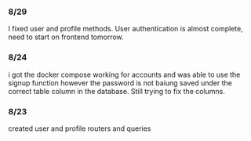 ### 8/29

I fixed user and profile methods. User authentication is almost complete, need to start on frontend tomorrow.  

### 8/24

i got the docker compose working for accounts and was able to use the signup function however the password is not baiung saved under the correct table column in the database. Still trying to fix the columns. 

### 8/23

created user and profile routers and queries